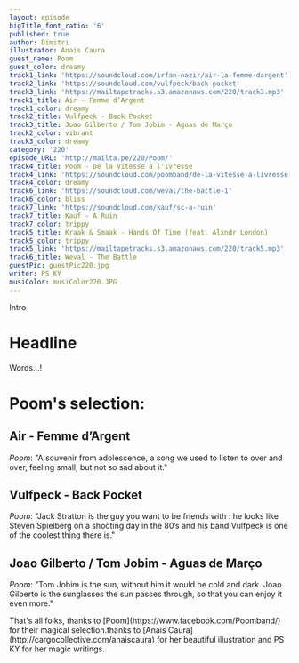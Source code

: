 ```yaml
---
layout: episode
bigTitle_font_ratio: '6'
published: true
author: Dimitri
illustrator: Anais Caura
guest_name: Poom
guest_color: dreamy
track1_link: 'https://soundcloud.com/irfan-nazir/air-la-femme-dargent'
track2_link: 'https://soundcloud.com/vulfpeck/back-pocket'
track3_link: 'https://mailtapetracks.s3.amazonaws.com/220/track3.mp3'
track1_title: Air - Femme d’Argent
track1_color: dreamy
track2_title: Vulfpeck - Back Pocket
track3_title: Joao Gilberto / Tom Jobim - Aguas de Março
track2_color: vibrant
track3_color: dreamy
category: '220'
episode_URL: 'http://mailta.pe/220/Poom/'
track4_title: Poom - De la Vitesse à l'Ivresse
track4_link: 'https://soundcloud.com/poomband/de-la-vitesse-a-livresse-2'
track4_color: dreamy
track6_link: 'https://soundcloud.com/weval/the-battle-1'
track6_color: bliss
track7_link: 'https://soundcloud.com/kauf/sc-a-ruin'
track7_title: Kauf - A Ruin
track7_color: trippy
track5_title: Kraak & Smaak - Hands Of Time (feat. Alxndr London)
track5_color: trippy
track5_link: 'https://mailtapetracks.s3.amazonaws.com/220/track5.mp3'
track6_title: Weval - The Battle
guestPic: guestPic220.jpg
writer: PS KY
musiColor: musiColor220.JPG
---
```

<p id="introduction">Intro</p>

# Headline

Words...!

 
# Poom's selection:

## Air - Femme d’Argent
_Poom_: "A souvenir from adolescence, a song we used to listen to over and over, feeling small, but not so sad about it."

## Vulfpeck - Back Pocket

_Poom_: "Jack Stratton is the guy you want to be friends with : he looks like Steven Spielberg on a shooting day in the 80’s and his band Vulfpeck is one of the coolest thing there is."

## Joao Gilberto / Tom Jobim - Aguas de Março

_Poom_: "Tom Jobim is the sun, without him it would be cold and dark. Joao Gilberto is the sunglasses the sun passes through, so that you can enjoy it even more."

<p id="outroduction">
That's all folks, thanks to [Poom](https://www.facebook.com/Poomband/) for their magical selection.thanks to [Anais Caura](http://cargocollective.com/anaiscaura) for her beautiful illustration and PS KY for her magic writings.</p>
